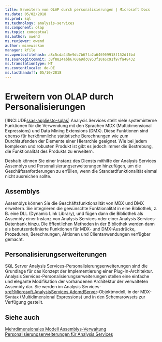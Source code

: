 ```yaml
---
title: Erweitern von OLAP durch personalisierungen | Microsoft Docs
ms.date: 05/02/2018
ms.prod: sql
ms.technology: analysis-services
ms.component: olap
ms.topic: conceptual
ms.author: owend
ms.reviewer: owend
author: minewiskan
manager: kfile
ms.openlocfilehash: a8c5cda445e9dc7b67fa2a646909918f152d1fbd
ms.sourcegitcommit: 38f8824abb6760a9dc6953f10a6c91f97fa48432
ms.translationtype: HT
ms.contentlocale: de-DE
ms.lasthandoff: 05/10/2018
---
```

# <a name="extending-olap-through-personalizations"></a>Erweitern von OLAP durch Personalisierungen
[!INCLUDE[ssas-appliesto-sqlas](../../../includes/ssas-appliesto-sqlas.md)]
  Analysis Services stellt viele systeminterne Funktionen für die Verwendung mit den Sprachen MDX (Multidimensional Expressions) und Data Mining Extensions (DMX). Diese Funktionen sind ebenso für herkömmliche statistische Berechnungen wie zum Durchlaufenden der Elemente einer Hierarchie geeignet. Wie bei jedem komplexen und robusten Produkt ist gibt es jedoch immer die Bestrebung, die Funktionalität des Produkts zu erweitern.  
  
 Deshalb können Sie einer Instanz des Diensts mithilfe der Analysis Services Assemblys und Personalisierungserweiterungen hinzufügen, um die Geschäftsanforderungen zu erfüllen, wenn die Standardfunktionalität einmal nicht ausreichen sollte.  
  
## <a name="assemblies"></a>Assemblys  
 Assemblys können Sie die Geschäftsfunktionalität von MDX und DMX erweitern. Sie integrieren die gewünschte Funktionalität in eine Bibliothek, z. B. eine DLL (Dynamic Link Library), und fügen dann die Bibliothek als Assembly einer Instanz von Analysis Services oder einer Analysis Services-Datenbank hinzu. Die öffentlichen Methoden in der Bibliothek werden dann als benutzerdefinierte Funktionen für MDX- und DMX-Ausdrücke, Prozeduren, Berechnungen, Aktionen und Clientanwendungen verfügbar gemacht.  
  
## <a name="personalized-extensions"></a>Personalisierungserweiterungen  
 SQL Server Analysis Services-Personalisierungserweiterungen sind die Grundlage für das Konzept der Implementierung einer Plug-In-Architektur. Analysis Services-Personalisierungserweiterungen stellen eine einfache und elegante Modifikation der vorhandenen Architektur der verwalteten Assembly dar. Sie werden im Analysis Services-<xref:Microsoft.AnalysisServices.AdomdServer>-Objektmodell, in der MDX-Syntax (Multidimensional Expressions) und in den Schemarowsets zur Verfügung gestellt.  
  
## <a name="see-also"></a>Siehe auch  
 [Mehrdimensionales Modell Assemblys-Verwaltung](../../../analysis-services/multidimensional-models/multidimensional-model-assemblies-management.md)   
 [Personalisierungserweiterungen für Analysis Services](../../../analysis-services/multidimensional-models/extending-olap/analysis-services-personalization-extensions.md)  
  
  
